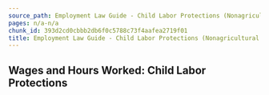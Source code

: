 ```yaml
---
source_path: Employment Law Guide - Child Labor Protections (Nonagricultural Work).md
pages: n/a-n/a
chunk_id: 393d2cd0cbbb2db6f0c5788c73f4aafea2719f01
title: Employment Law Guide - Child Labor Protections (Nonagricultural Work)
---
```

## Wages and Hours Worked: Child Labor Protections
